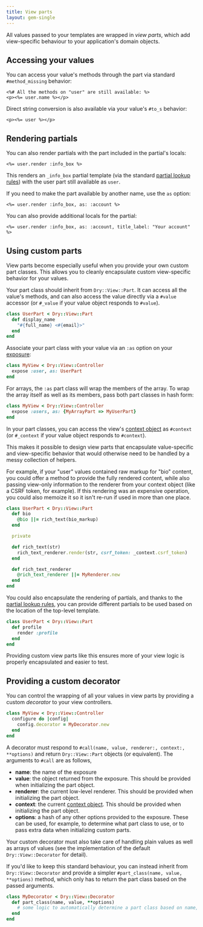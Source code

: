 ```yaml
---
title: View parts
layout: gem-single
---
```


All values passed to your templates are wrapped in _view parts_, which add view-specific behaviour to your application's domain objects.

## Accessing your values

You can access your value's methods through the part via standard `#method_missing` behavior:

```erb
<%# All the methods on "user" are still available: %>
<p><%= user.name %></p>
```

Direct string conversion is also available via your value's `#to_s` behavior:

```erb
<p><%= user %></p>
```

## Rendering partials

You can also render partials with the part included in the partial's locals:

```erb
<%= user.render :info_box %>
```

This renders an `_info_box` partial template (via the standard [partial lookup rules](/gems/dry-view/templates/)) with the user part still available as `user`.

If you need to make the part available by another name, use the `as` option:

```erb
<%= user.render :info_box, as: :account %>
```

You can also provide additional locals for the partial:

```erb
<%= user.render :info_box, as: :account, title_label: "Your account" %>
```

## Using custom parts

View parts become especially useful when you provide your own custom part classes. This allows you to cleanly encapsulate custom view-specific behavior for your values.

Your part class should inherit from `Dry::View::Part`. It can access all the value's methods, and can also access the value directly via a `#value` accessor (or `#_value` if your value object responds to `#value`).

```ruby
class UserPart < Dry::View::Part
  def display_name
    "#{full_name} <#{email}>"
  end
end
```

Associate your part class with your value via an `:as` option on your [exposure](/gems/dry-view/exposures):

```ruby
class MyView < Dry::View::Controller
  expose :user, as: UserPart
end
```

For arrays, the `:as` part class will wrap the members of the array. To wrap the array itself as well as its members, pass both part classes in hash form:

```ruby
class MyView < Dry::View::Controller
  expose :users, as: {MyArrayPart => MyUserPart}
end
```

In your part classes, you can access the view's [context object](/gems/dry-view/context) as `#context` (or `#_context` if your value object responds to `#context`).

This makes it possible to design view parts that encapsulate value-specific and view-specific behavior that would otherwise need to be handled by a messy collection of helpers.

For example, if your "user" values contained raw markup for "bio" content, you could offer a method to provide the fully rendered content, while also passing view-only information to the renderer from your context object (like a CSRF token, for example). If this rendering was an expensive operation, you could also memoize it so it isn't re-run if used in more than one place.

```ruby
class UserPart < Dry::View::Part
  def bio
    @bio ||= rich_text(bio_markup)
  end

  private

  def rich_text(str)
    rich_text_renderer.render(str, csrf_token: _context.csrf_token)
  end

  def rich_text_renderer
    @rich_text_renderer ||= MyRenderer.new
  end
end
```

You could also encapsulate the rendering of partials, and thanks to the [partial lookup rules](/gems/dry-view/templates/), you can provide different partials to be used based on the location of the top-level template.

```ruby
class UserPart < Dry::View::Part
  def profile
    render :profile
  end
end
```

Providing custom view parts like this ensures more of your view logic is properly encapsulated and easier to test.

## Providing a custom decorator

You can control the wrapping of all your values in view parts by providing a custom _decorator_ to your view controllers.

```ruby
class MyView < Dry::View::Controller
  configure do |config|
    config.decorator = MyDecorator.new
  end
end
```

A decorator must respond to `#call(name, value, renderer:, context:, **options)` and return `Dry::View::Part` objects (or equivalent). The arguments to `#call` are as follows,

- **name**: the name of the exposure
- **value**: the object returned from the exposure. This should be provided when initializing the part object.
- **renderer**: the current low-level renderer. This should be provided when initializing the part object.
- **context**: the current [context object](/gems/dry-view/context/). This should be  provided when initializing the part object.
- **options**: a hash of any other options provided to the exposure. These can be used, for example, to determine what part class to use, or to pass extra data when initializing custom parts.

Your custom decorator must also take care of handling plain values as well as arrays of values (see the implementation of the default `Dry::View::Decorator` for detail).

If you'd like to keep this standard behaviour, you can instead inherit from `Dry::View::Decorator` and provide a simpler `#part_class(name, value, **options)` method, which only has to return the part class based on the passed arguments.

```ruby
class MyDecorator < Dry::View::Decorator
  def part_class(name, value, **options)
    # some logic to automatically determine a part class based on name, value, or options
  end
end
```
